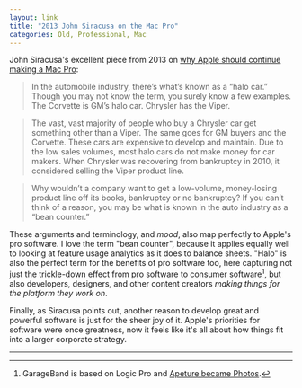 ```yaml
---
layout: link
title: "2013 John Siracusa on the Mac Pro"
categories: Old, Professional, Mac
---
```


John Siracusa's excellent piece from 2013 on [why Apple should continue making a Mac Pro](http://hypercritical.co/2013/03/08/the-case-for-a-true-mac-pro-successor):

> In the automobile industry, there’s what’s known as a “halo car.” Though you may not know the term, you surely know a few examples. The Corvette is GM’s halo car. Chrysler has the Viper.

> The vast, vast majority of people who buy a Chrysler car get something other than a Viper. The same goes for GM buyers and the Corvette. These cars are expensive to develop and maintain. Due to the low sales volumes, most halo cars do not make money for car makers. When Chrysler was recovering from bankruptcy in 2010, it considered selling the Viper product line.

> Why wouldn’t a company want to get a low-volume, money-losing product line off its books, bankruptcy or no bankruptcy? If you can’t think of a reason, you may be what is known in the auto industry as a “bean counter.”

These arguments and terminology, and *mood*, also map perfectly to Apple's pro software. I love the term "bean counter", because it applies equally well to looking at feature usage analytics as it does to balance sheets. "Halo" is also the perfect term for the benefits of pro software too, here capturing not just the trickle-down effect from pro software to consumer software[^apeturetophotos], but also developers, designers, and other content creators *making things for the platform they work on*.

Finally, as Siracusa points out, another reason to develop great and powerful software is just for the sheer joy of it. Apple's priorities for software were once greatness, now it feels like it's all about how things fit into a larger corporate strategy.

* * *

[^apeturetophotos]: GarageBand is based on Logic Pro and [Apeture became Photos](https://www.macstories.net/stories/the-history-of-aperture/).
